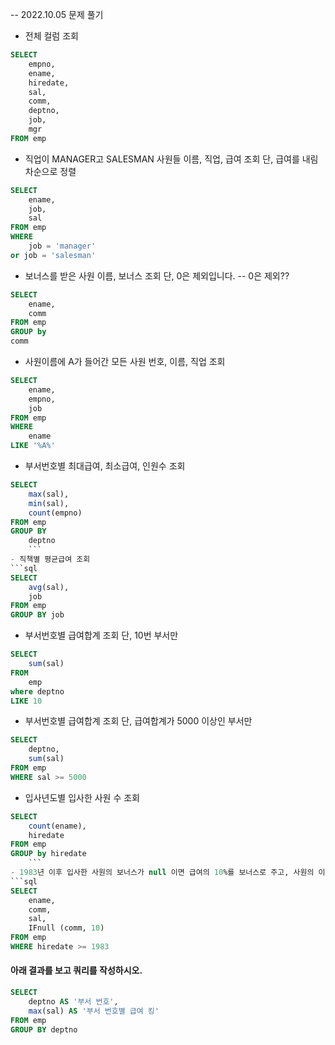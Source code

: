 -- 2022.10.05 문제 풀기  

- 전체 컬럼 조회
```sql
SELECT 
    empno, 
    ename, 
    hiredate, 
    sal, 
    comm, 
    deptno, 
    job, 
    mgr 
FROM emp
```
- 직업이 MANAGER고 SALESMAN 사원들 이름, 직업, 급여 조회 단, 급여를 내림차순으로 정렬
```sql
SELECT 
    ename, 
    job, 
    sal 
FROM emp 
WHERE 
    job = 'manager' 
or job = 'salesman'
```

- 보너스를 받은 사원 이름, 보너스 조회 단, 0은 제외입니다. -- 0은 제외?? 
```sql
SELECT 
    ename, 
    comm 
FROM emp 
GROUP by 
comm
```
- 사원이름에 A가 들어간 모든 사원 번호, 이름, 직업 조회
```sql
SELECT 
    ename, 
    empno, 
    job 
FROM emp 
WHERE 
    ename 
LIKE '%A%'
```
- 부서번호별 최대급여, 최소급여, 인원수 조회 
```sql
SELECT 
    max(sal), 
    min(sal), 
    count(empno) 
FROM emp 
GROUP BY 
    deptno
    ```
- 직책별 평균급여 조회
```sql
SELECT 
    avg(sal), 
    job 
FROM emp 
GROUP BY job
```
- 부서번호별 급여합계 조회 단, 10번 부서만
```sql
SELECT 
    sum(sal) 
FROM 
    emp 
where deptno 
LIKE 10
```
- 부서번호별 급여합계 조회 단, 급여합계가 5000 이상인 부서만
```sql
SELECT 
    deptno, 
    sum(sal) 
FROM emp 
WHERE sal >= 5000
```
- 입사년도별 입사한 사원 수 조회
```sql
SELECT 
    count(ename), 
    hiredate 
FROM emp 
GROUP by hiredate 
    ```
- 1983년 이후 입사한 사원의 보너스가 null 이면 급여의 10%를 보너스로 주고, 사원의 이름, 보너스, 급여 조회
```sql
SELECT 
    ename, 
    comm, 
    sal, 
    IFnull (comm, 10) 
FROM emp 
WHERE hiredate >= 1983 
``` 
#### 아래 결과를 보고 쿼리를 작성하시오.
```sql
SELECT 
    deptno AS '부서 번호', 
    max(sal) AS '부서 번호별 급여 킹' 
FROM emp 
GROUP BY deptno
```
